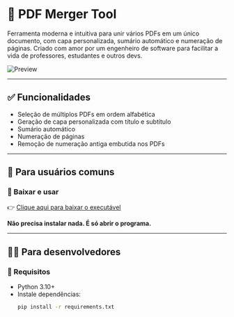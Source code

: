# 📄 PDF Merger Tool

Ferramenta moderna e intuitiva para unir vários PDFs em um único documento, com capa personalizada, sumário automático e numeração de páginas. Criado com amor por um engenheiro de software para facilitar a vida de professores, estudantes e outros devs.

![Preview](assets/preview.png)

---

## ✅ Funcionalidades

- Seleção de múltiplos PDFs em ordem alfabética
- Geração de capa personalizada com título e subtítulo
- Sumário automático
- Numeração de páginas
- Remoção de numeração antiga embutida nos PDFs

---

## 👤 Para usuários comuns

### 🔽 Baixar e usar

👉 [Clique aqui para baixar o executável](https://github.com/seuuser/seurepo/releases)

**Não precisa instalar nada. É só abrir o programa.**

---

## 👨‍💻 Para desenvolvedores

### 🔧 Requisitos

- Python 3.10+
- Instale dependências:
  ```bash
  pip install -r requirements.txt
